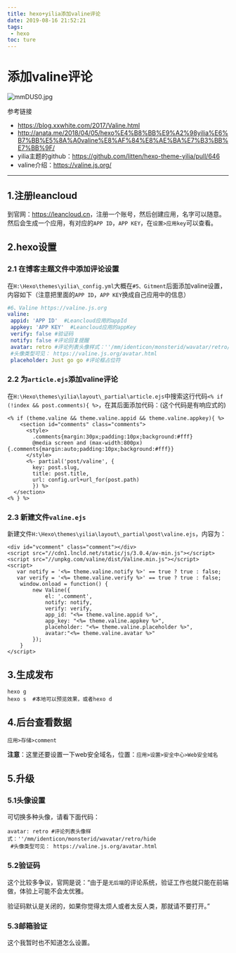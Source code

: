 ```yaml
---
title: hexo+yilia添加valine评论
date: 2019-08-16 21:52:21
tags:
 - hexo
toc: ture
---
```


# 添加valine评论

![mmDUS0.jpg](https://s2.ax1x.com/2019/08/16/mmDUS0.jpg)


<!--more-->

参考链接

- https://blog.xxwhite.com/2017/Valine.html
- http://anata.me/2018/04/05/hexo%E4%B8%BB%E9%A2%98yilia%E6%B7%BB%E5%8A%A0valine%E8%AF%84%E8%AE%BA%E7%B3%BB%E7%BB%9F/
- yilia主题的github：<https://github.com/litten/hexo-theme-yilia/pull/646>
- valine介绍：<https://valine.js.org/>

------

## 1.注册leancloud

到官网：<https://leancloud.cn>，注册一个账号，然后创建应用，名字可以随意。然后会生成一个应用，有对应的`APP ID`，`APP KEY`，在`设置>应用key`可以查看。



## 2.hexo设置

### 2.1 在博客主题文件中添加评论设置

在`H:\Hexo\themes\yilia\_config.yml`大概在`#5、Gitment`后面添加valine设置，内容如下（注意把里面的`APP ID`，`APP KEY`换成自己应用中的信息）

```yml
#6、Valine https://valine.js.org
valine: 
 appid: 'APP ID'  #Leancloud应用的appId
 appkey: 'APP KEY'  #Leancloud应用的appKey
 verify: false #验证码
 notify: false #评论回复提醒
 avatar: retro #评论列表头像样式：''/mm/identicon/monsterid/wavatar/retro/hide
 #头像类型可见： https://valine.js.org/avatar.html
 placeholder: Just go go #评论框占位符
```

### 2.2 为`article.ejs`添加valine评论

在`H:\Hexo\themes\yilia\layout\_partial\article.ejs`中搜索这行代码`<% if (!index && post.comments){ %>`，在其后面添加代码：(这个代码是有响应式的)

```ejs
<% if (theme.valine && theme.valine.appid && theme.valine.appkey){ %>
    <section id="comments" class="comments">
      <style>
        .comments{margin:30px;padding:10px;background:#fff}
        @media screen and (max-width:800px){.comments{margin:auto;padding:10px;background:#fff}}
      </style>
      <%- partial('post/valine', {
        key: post.slug,
        title: post.title,
        url: config.url+url_for(post.path)
        }) %>
  </section>
<% } %>
```

### 2.3 新建文件`valine.ejs`

新建文件`H:\Hexo\themes\yilia\layout\_partial\post\valine.ejs`，内容为：

```ejs
<div id="vcomment" class="comment"></div> 
<script src="//cdn1.lncld.net/static/js/3.0.4/av-min.js"></script>
<script src="//unpkg.com/valine/dist/Valine.min.js"></script>
<script>
   var notify = '<%= theme.valine.notify %>' == true ? true : false;
   var verify = '<%= theme.valine.verify %>' == true ? true : false;
    window.onload = function() {
        new Valine({
            el: '.comment',
            notify: notify,
            verify: verify,
            app_id: "<%= theme.valine.appid %>",
            app_key: "<%= theme.valine.appkey %>",
            placeholder: "<%= theme.valine.placeholder %>",
            avatar:"<%= theme.valine.avatar %>"
        });
    }
</script>
```

## 3.生成发布

```shell
hexo g
hexo s  #本地可以预览效果，或者hexo d 
```

## 4.后台查看数据

`应用>存储>comment`

**注意**：这里还要设置一下web安全域名，位置：`应用>设置>安全中心>Web安全域名`

## 5.升级

### 5.1头像设置

可切换多种头像，请看下面代码：

```
avatar: retro #评论列表头像样式：''/mm/identicon/monsterid/wavatar/retro/hide
 #头像类型可见： https://valine.js.org/avatar.html
```

### 5.2验证码

这个比较多争议，官网是说：“由于是`无后端`的评论系统，验证工作也就只能在前端做，体验上可能不会太优雅。

验证码默认是关闭的，如果你觉得太烦人或者太反人类，那就请不要打开。” 

### 5.3邮箱验证

这个我暂时也不知道怎么设置。